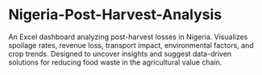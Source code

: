 # Nigeria-Post-Harvest-Analysis
An Excel dashboard analyzing post-harvest losses in Nigeria. Visualizes spoilage rates, revenue loss, transport impact, environmental factors, and crop trends. Designed to uncover insights and suggest data-driven solutions for reducing food waste in the agricultural value chain.
